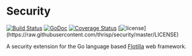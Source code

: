 # Security

[![Build Status](https://travis-ci.org/thrisp/security.svg?branch=master)](https://travis-ci.org/thrisp/security)
[![GoDoc](https://godoc.org/github.com/thrisp/security?status.png)](https://godoc.org/github.com/thrisp/security)
[![Coverage Status](https://coveralls.io/repos/thrisp/securoty/badge.png?branch=master)](https://coveralls.io/r/thrisp/security?branch=master)
[![license](http://img.shields.io/badge/license-MIT-red.svg?)](https://raw.githubusercontent.com/thrisp/security/master/LICENSE)

A security extension for the Go language based [Flotilla](https://thrisp.github.io/flotilla/) web framework.
